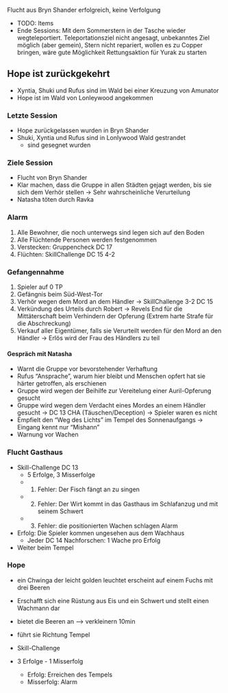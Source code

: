 Flucht aus Bryn Shander erfolgreich, keine Verfolgung

-   TODO: Items
-   Ende Sessions: Mit dem Sommerstern in der Tasche wieder wegteleportiert. Teleportationsziel nicht angesagt, unbekanntes Ziel möglich (aber gemein), Stern nicht repariert, wollen es zu Copper bringen, wäre gute Möglichkeit Rettungsaktion für Yurak zu starten

## Hope ist zurückgekehrt

-   Xyntia, Shuki und Rufus sind im Wald bei einer Kreuzung von Amunator
-   Hope ist im Wald von Lonleywood angekommen

### Letzte Session

-   Hope zurückgelassen wurden in Bryn Shander
-   Shuki, Xyntia und Rufus sind in Lonlywood Wald gestrandet
    -   sind gesegnet wurden

### Ziele Session

-   Flucht von Bryn Shander
-   Klar machen, dass die Gruppe in allen Städten gejagt werden, bis sie sich dem Verhör stellen -> Sehr wahrscheinliche Verurteilung
-   Natasha töten durch Ravka

### Alarm

1.  Alle Bewohner, die noch unterwegs sind legen sich auf den Boden
2.  Alle Flüchtende Personen werden festgenommen
3.  Verstecken: Gruppencheck DC 17
4.  Flüchten: SkillChallenge DC 15 4-2

### Gefangennahme

1.  Spieler auf 0 TP
2.  Gefängnis beim Süd-West-Tor
3.  Verhör wegen dem Mord an dem Händler -> SkillChallenge 3-2 DC 15
4.  Verkündung des Urteils durch Robert -> Revels End für die Mittäterschaft beim Verhindern der Opferung (Extrem harte Strafe für die Abschreckung)
5.  Verkauf aller Eigentümer, falls sie Verurteilt werden für den Mord an den Händler -> Erlös wird der Frau des Händlers zu teil

#### Gespräch mit Natasha

-   Warnt die Gruppe vor bevorstehender Verhaftung
-   Rufus “Ansprache”, warum hier bleibt und Menschen opfert hat sie härter getroffen, als erschienen
-   Gruppe wird wegen der Beihilfe zur Vereitelung einer Auril-Opferung gesucht
-   Gruppe wird wegen dem Verdacht eines Mordes an einem Händler gesucht -> DC 13 CHA (Täuschen/Deception) -> Spieler waren es nicht
-   Empfielt den “Weg des Lichts” im Tempel des Sonnenaufgangs -> Eingang kennt nur “Mishann”
-   Warnung vor Wachen

### Flucht Gasthaus

-   Skill-Challenge DC 13
    -   5 Erfolge, 3 Misserfolge
    -   1.  Fehler: Der Fisch fängt an zu singen
    -   2.  Fehler: Der Wirt kommt in das Gasthaus im Schlafanzug und mit seinem Schwert
    -   3.  Fehler: die positionierten Wachen schlagen Alarm
-   Erfolg: Die Spieler kommen ungesehen aus dem Wachhaus
    -   Jeder DC 14 Nachforschen: 1 Wache pro Erfolg
-   Weiter beim Tempel

### Hope

-   ein Chwinga der leicht golden leuchtet erscheint auf einem Fuchs mit drei Beeren
    
-   Erschafft sich eine Rüstung aus Eis und ein Schwert und stellt einen Wachmann dar
    
-   bietet die Beeren an –> verkleinern 10min
    
-   führt sie Richtung Tempel
    
-   Skill-Challenge
    
-   3 Erfolge - 1 Misserfolg
    
    -   Erfolg: Erreichen des Tempels
    -   Misserfolg: Alarm